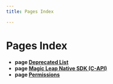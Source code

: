 ```yaml
---
title: Pages Index

---
```


# Pages Index




* **page [Deprecated List](/api-ref/api/Pages/deprecated.md#pages-deprecated)** 
* **page [Magic Leap Native SDK (C-API)](/api-ref/api/indexpage.md#pages-index)** 
* **page [Permissions](/api-ref/api/Pages/permissions.md#pages-permissions)** 




